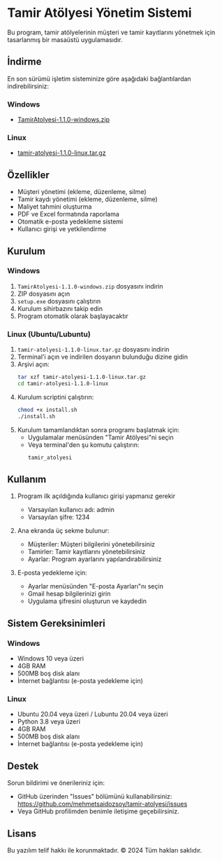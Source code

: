 # Tamir Atölyesi Yönetim Sistemi

Bu program, tamir atölyelerinin müşteri ve tamir kayıtlarını yönetmek için tasarlanmış bir masaüstü uygulamasıdır.

## İndirme

En son sürümü işletim sisteminize göre aşağıdaki bağlantılardan indirebilirsiniz:

### Windows
- [TamirAtolyesi-1.1.0-windows.zip](https://github.com/mehmetsaidozsoy/tamir-atolyesi/releases/download/v1.1.0/tamir-atolyesi-1.1.0-windows.zip)

### Linux
- [tamir-atolyesi-1.1.0-linux.tar.gz](https://github.com/mehmetsaidozsoy/tamir-atolyesi/releases/download/v1.1.0/tamir-atolyesi-1.1.0-linux.tar.gz)

## Özellikler

- Müşteri yönetimi (ekleme, düzenleme, silme)
- Tamir kaydı yönetimi (ekleme, düzenleme, silme)
- Maliyet tahmini oluşturma
- PDF ve Excel formatında raporlama
- Otomatik e-posta yedekleme sistemi
- Kullanıcı girişi ve yetkilendirme

## Kurulum

### Windows
1. `TamirAtolyesi-1.1.0-windows.zip` dosyasını indirin
2. ZIP dosyasını açın
3. `setup.exe` dosyasını çalıştırın
4. Kurulum sihirbazını takip edin
5. Program otomatik olarak başlayacaktır

### Linux (Ubuntu/Lubuntu)
1. `tamir-atolyesi-1.1.0-linux.tar.gz` dosyasını indirin
2. Terminal'i açın ve indirilen dosyanın bulunduğu dizine gidin
3. Arşivi açın:
   ```bash
   tar xzf tamir-atolyesi-1.1.0-linux.tar.gz
   cd tamir-atolyesi-1.1.0-linux
   ```
4. Kurulum scriptini çalıştırın:
   ```bash
   chmod +x install.sh
   ./install.sh
   ```
5. Kurulum tamamlandıktan sonra programı başlatmak için:
   - Uygulamalar menüsünden "Tamir Atölyesi"ni seçin
   - Veya terminal'den şu komutu çalıştırın:
     ```bash
     tamir_atolyesi
     ```

## Kullanım

1. Program ilk açıldığında kullanıcı girişi yapmanız gerekir
   - Varsayılan kullanıcı adı: admin
   - Varsayılan şifre: 1234

2. Ana ekranda üç sekme bulunur:
   - Müşteriler: Müşteri bilgilerini yönetebilirsiniz
   - Tamirler: Tamir kayıtlarını yönetebilirsiniz
   - Ayarlar: Program ayarlarını yapılandırabilirsiniz

3. E-posta yedekleme için:
   - Ayarlar menüsünden "E-posta Ayarları"nı seçin
   - Gmail hesap bilgilerinizi girin
   - Uygulama şifresini oluşturun ve kaydedin

## Sistem Gereksinimleri

### Windows
- Windows 10 veya üzeri
- 4GB RAM
- 500MB boş disk alanı
- İnternet bağlantısı (e-posta yedekleme için)

### Linux
- Ubuntu 20.04 veya üzeri / Lubuntu 20.04 veya üzeri
- Python 3.8 veya üzeri
- 4GB RAM
- 500MB boş disk alanı
- İnternet bağlantısı (e-posta yedekleme için)

## Destek

Sorun bildirimi ve önerileriniz için:
- GitHub üzerinden "Issues" bölümünü kullanabilirsiniz: https://github.com/mehmetsaidozsoy/tamir-atolyesi/issues
- Veya GitHub profilimden benimle iletişime geçebilirsiniz.

## Lisans

Bu yazılım telif hakkı ile korunmaktadır. © 2024 Tüm hakları saklıdır.
